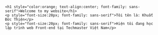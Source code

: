 
    <h1 style="color:orange; text-align:center; font-family: sans-serif">Welcome to my website</h1>
    <p style="font-size:20px; font-family: sans-serif">Tôi tên là: Khuất Đức Thiện</p>
    <p style="font-size:20px; font-family: sans-serif">Hiện tôi đang học lập trình web Front-end tại Techmaster Việt Nam</p>
 
